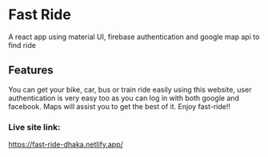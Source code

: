 # Fast Ride

A react app using material UI, firebase authentication and google map api to find ride

## Features

You can get your bike, car, bus or train ride easily using this website, user authentication is very easy too as you can log in with both google and facebook. Maps will assist you to get the best of it. Enjoy fast-ride!! 

### Live site link: 
https://fast-ride-dhaka.netlify.app/



